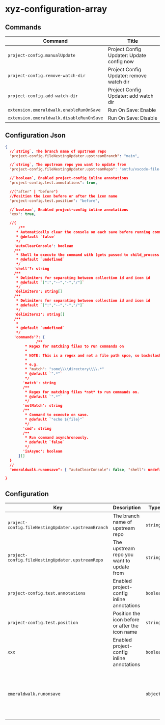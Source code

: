 # xyz-configuration-array

## Commands

| Command                                  | Title                                     |
| ---------------------------------------- | ----------------------------------------- |
| `project-config.manualUpdate`            | Project Config Updater: Update config now |
| `project-config.remove-watch-dir`        | Project Config Updater: remove watch dir  |
| `project-config.add-watch-dir`           | Project Config Updater: add watch dir     |
| `extension.emeraldwalk.enableRunOnSave`  | Run On Save: Enable                       |
| `extension.emeraldwalk.disableRunOnSave` | Run On Save: Disable                      |

## Configuration Json

```json
{
  //`string`, The branch name of upstream repo 
  "project-config.fileNestingUpdater.upstreamBranch": "main",

  //`string`, The upstream repo you want to update from 
  "project-config.fileNestingUpdater.upstreamRepo": "antfu/vscode-file-nesting-config",

  //`boolean`, Enabled project-config inline annotations 
  "project-config.test.annotations": true,

  //("after" | "before")
  //Position the icon before or after the icon name
  "project-config.test.position": "before",

  //`boolean`, Enabled project-config inline annotations 
  "xxx": true,

  //{
      /**
     * Automatically clear the console on each save before running commands.
     * @default `false`
     */
    'autoClearConsole': boolean
    /**
     * Shell to execute the command with (gets passed to child_process.exec as an options arg. e.g. child_process(cmd, { shell }).
     * @default `undefined`
     */
    'shell'?: string
    /**
     * Delimiters for separating between collection id and icon id
     * @default `[":","--","-","/"]`
     */
    'delimiters': string[]
    /**
     * Delimiters for separating between collection id and icon id
     * @default `[":","--","-","/"]`
     */
    'delimiters1': string[]
    /**
     * 
     * @default `undefined`
     */
    'commands'?: {
              /**
         * Regex for matching files to run commands on 
         * 
         * NOTE: This is a regex and not a file path spce, so backslashes have to be escaped. They also have to be escaped in json strings, so you may have to double escape them in certain cases such as targetting contents of folders.
         * 
         * e.g.
         * "match": "some\\\\directory\\\\.*"
         * @default `".*"`
         */
        'match': string
        /**
         * Regex for matching files *not* to run commands on.
         * @default `".*"`
         */
        'notMatch': string
        /**
         * Command to execute on save.
         * @default `"echo ${file}"`
         */
        'cmd': string
        /**
         * Run command asynchronously.
         * @default `false`
         */
        'isAsync': boolean 
      }[] 
  }
  //
  "emeraldwalk.runonsave": { "autoClearConsole": false, "shell": undefined, "delimiters": [":","--","-","/"], "delimiters1": [":","--","-","/"], "commands": undefined },

}
```

## Configuration

| Key                                                | Description                                     | Type      | Default                                                                                                                                         |
| -------------------------------------------------- | ----------------------------------------------- | --------- | ----------------------------------------------------------------------------------------------------------------------------------------------- |
| `project-config.fileNestingUpdater.upstreamBranch` | The branch name of upstream repo                | `string`  | `"main"`                                                                                                                                        |
| `project-config.fileNestingUpdater.upstreamRepo`   | The upstream repo you want to update from       | `string`  | `"antfu/vscode-file-nesting-config"`                                                                                                            |
| `project-config.test.annotations`                  | Enabled project-config inline annotations       | `boolean` | `true`                                                                                                                                          |
| `project-config.test.position`                     | Position the icon before or after the icon name | `string`  | `"before"`                                                                                                                                      |
| `xxx`                                              | Enabled project-config inline annotations       | `boolean` | `true`                                                                                                                                          |
| `emeraldwalk.runonsave`                            |                                                 | `object`  | `{ "autoClearConsole": false, "shell": undefined, "delimiters": [":","--","-","/"], "delimiters1": [":","--","-","/"], "commands": undefined }` |